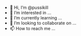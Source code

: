 - 👋 Hi, I’m @pussikill
- 👀 I’m interested in ...
- 🌱 I’m currently learning ...
- 💞️ I’m looking to collaborate on ...
- 📫 How to reach me ...

<!---
pussikill/pussikill is a ✨ special ✨ repository because its `README.md` (this file) appears on your GitHub profile.
You can click the Preview link to take a look at your changes.
--->

